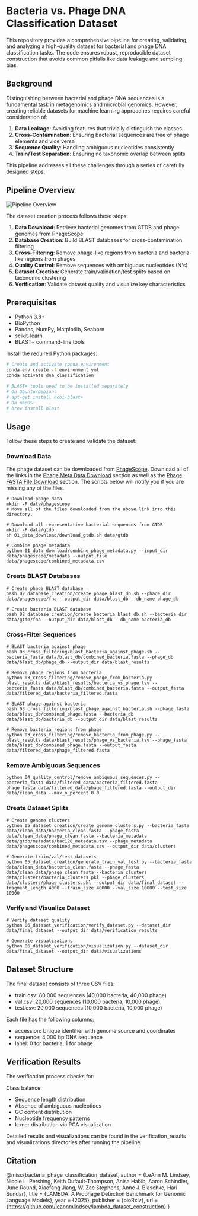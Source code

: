# Bacteria vs. Phage DNA Classification Dataset

This repository provides a comprehensive pipeline for creating, validating, and analyzing a high-quality dataset for bacterial and phage DNA classification tasks. The code ensures robust, reproducible dataset construction that avoids common pitfalls like data leakage and sampling bias.

## Background

Distinguishing between bacterial and phage DNA sequences is a fundamental task in metagenomics and microbial genomics. However, creating reliable datasets for machine learning approaches requires careful consideration of:

1. **Data Leakage**: Avoiding features that trivially distinguish the classes
2. **Cross-Contamination**: Ensuring bacterial sequences are free of phage elements and vice versa
3. **Sequence Quality**: Handling ambiguous nucleotides consistently
4. **Train/Test Separation**: Ensuring no taxonomic overlap between splits

This pipeline addresses all these challenges through a series of carefully designed steps.

## Pipeline Overview

![Pipeline Overview](pipeline_overview.png)

The dataset creation process follows these steps:

1. **Data Download**: Retrieve bacterial genomes from GTDB and phage genomes from PhageScope
2. **Database Creation**: Build BLAST databases for cross-contamination filtering
3. **Cross-Filtering**: Remove phage-like regions from bacteria and bacteria-like regions from phages
4. **Quality Control**: Remove sequences with ambiguous nucleotides (N's)
5. **Dataset Creation**: Generate train/validation/test splits based on taxonomic clustering
6. **Verification**: Validate dataset quality and visualize key characteristics

## Prerequisites

- Python 3.8+
- BioPython
- Pandas, NumPy, Matplotlib, Seaborn
- scikit-learn
- BLAST+ command-line tools

Install the required Python packages:

```bash
# Create and activate conda environment
conda env create -f environment.yml
conda activate dna_classification

# BLAST+ tools need to be installed separately
# On Ubuntu/Debian:
# apt-get install ncbi-blast+
# On macOS:
# brew install blast
```

## Usage
Follow these steps to create and validate the dataset:
### Download Data
The phage dataset can be downloaded from [PhageScope](https://phagescope.deepomics.org/download). Download all of the links in the [Phage Meta Data Download](https://phagescope.deepomics.org/download#meta) section as well as the [Phage FASTA File Download](https://phagescope.deepomics.org/download#fasta) section. The scripts below will notify you if you are missing any of the files.
```
# Download phage data
mkdir -P data/phagescope
# Move all of the files downloaded from the above link into this directory.

# Download all representative bacterial sequences from GTDB
mkdir -P data/gtdb 
sh 01_data_download/download_gtdb.sh data/gtdb

# Combine phage metadata
python 01_data_download/combine_phage_metadata.py --input_dir data/phagescope/metadata --output_file data/phagescope/combined_metadata.csv
```
### Create BLAST Databases
```
# Create phage BLAST database
bash 02_database_creation/create_phage_blast_db.sh --phage_dir data/phagescope/fna --output_dir data/blast_db --db_name phage_db

# Create bacteria BLAST database
bash 02_database_creation/create_bacteria_blast_db.sh --bacteria_dir data/gtdb/fna --output_dir data/blast_db --db_name bacteria_db
```
### Cross-Filter Sequences
```
# BLAST bacteria against phage
bash 03_cross_filtering/blast_bacteria_against_phage.sh --bacteria_fasta data/blast_db/combined_bacteria.fasta --phage_db data/blast_db/phage_db --output_dir data/blast_results

# Remove phage regions from bacteria
python 03_cross_filtering/remove_phage_from_bacteria.py --blast_results data/blast_results/bacteria_vs_phage.tsv --bacteria_fasta data/blast_db/combined_bacteria.fasta --output_fasta data/filtered_data/bacteria_filtered.fasta

# BLAST phage against bacteria
bash 03_cross_filtering/blast_phage_against_bacteria.sh --phage_fasta data/blast_db/combined_phage.fasta --bacteria_db data/blast_db/bacteria_db --output_dir data/blast_results

# Remove bacteria regions from phage
python 03_cross_filtering/remove_bacteria_from_phage.py --blast_results data/blast_results/phage_vs_bacteria.tsv --phage_fasta data/blast_db/combined_phage.fasta --output_fasta data/filtered_data/phage_filtered.fasta
```

### Remove Ambiguous Sequences
```
python 04_quality_control/remove_ambiguous_sequences.py --bacteria_fasta data/filtered_data/bacteria_filtered.fasta --phage_fasta data/filtered_data/phage_filtered.fasta --output_dir data/clean_data --max_n_percent 0.0
```
### Create Dataset Splits
```
# Create genome clusters
python 05_dataset_creation/create_genome_clusters.py --bacteria_fasta data/clean_data/bacteria_clean.fasta --phage_fasta data/clean_data/phage_clean.fasta --bacteria_metadata data/gtdb/metadata/bac120_metadata.tsv --phage_metadata data/phagescope/combined_metadata.csv --output_dir data/clusters

# Generate train/val/test datasets
python 05_dataset_creation/generate_train_val_test.py --bacteria_fasta data/clean_data/bacteria_clean.fasta --phage_fasta data/clean_data/phage_clean.fasta --bacteria_clusters data/clusters/bacteria_clusters.pkl --phage_clusters data/clusters/phage_clusters.pkl --output_dir data/final_dataset --fragment_length 4000 --train_size 40000 --val_size 10000 --test_size 10000
```
### Verify and Visualize Dataset
```
# Verify dataset quality
python 06_dataset_verification/verify_dataset.py --dataset_dir data/final_dataset --output_dir data/verification_results

# Generate visualizations
python 06_dataset_verification/visualization.py --dataset_dir data/final_dataset --output_dir data/visualizations
```
## Dataset Structure
The final dataset consists of three CSV files:

- train.csv: 80,000 sequences (40,000 bacteria, 40,000 phage)
- val.csv: 20,000 sequences (10,000 bacteria, 10,000 phage)
- test.csv: 20,000 sequences (10,000 bacteria, 10,000 phage)

Each file has the following columns:

- accession: Unique identifier with genome source and coordinates
- sequence: 4,000 bp DNA sequence
- label: 0 for bacteria, 1 for phage


## Verification Results
The verification process checks for:

Class balance
- Sequence length distribution
- Absence of ambiguous nucleotides
- GC content distribution
- Nucleotide frequency patterns
- k-mer distribution via PCA visualization

Detailed results and visualizations can be found in the verification_results and visualizations directories after running the pipeline.

## Citation

@misc{bacteria_phage_classification_dataset,
  author = {LeAnn M. Lindsey, Nicole L. Pershing, Keith Dufault-Thompson, Anisa Habib, Aaron Schindler, June Round, Xiaofang Jiang, W. Zac Stephens, Anne J. Blaschke, Hari Sundar},
  title = {LAMBDA: A Prophage Detection Benchmark for Genomic Language Models},
  year = {2025},
  publisher = {bioRxiv},
  url = {https://github.com/leannmlindsey/lambda_dataset_construction}
}
